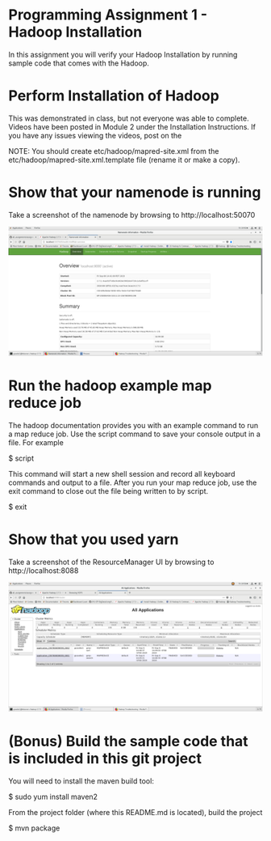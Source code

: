 # Programming Assignment 1 - Hadoop Installation
In this assignment you will verify your Hadoop Installation by running sample code that comes with the Hadoop.

# Perform Installation of Hadoop
This was demonstrated in class, but not everyone was able to complete. Videos have been posted in Module 2 under the Installation Instructions. 
If you have any issues viewing the videos, post on the 

NOTE: You should create etc/hadoop/mapred-site.xml from the etc/hadoop/mapred-site.xml.template file (rename it or make a copy). 

# Show that your namenode is running
Take a screenshot of the namenode by browsing to http://localhost:50070

![alt text](https://github.com/GracielaCasebeer/all_assignments/blob/master/assignment1/images/Screenshot1.png "http://localhost:50070 screenshot")

# Run the hadoop example map reduce job
The hadoop documentation provides you with an example command to run a map reduce job.
Use the script command to save your console output in a file. For example

$ script <filename>

This command will start a new shell session and record all keyboard commands and output to a file.
After you run your map reduce job, use the exit command to close out the file being written to by script.

$ exit


# Show that you used yarn
Take a screenshot of the ResourceManager UI by browsing to http://localhost:8088

![alt text](https://github.com/GracielaCasebeer/all_assignments/blob/master/assignment1/images/Screenshot2.png "http://localhost:8088 screenshot")

# (Bonus) Build the sample code that is included in this git project
You will need to install the maven build tool:

$ sudo yum install maven2

From the project folder (where this README.md is located), build the project

$ mvn package

